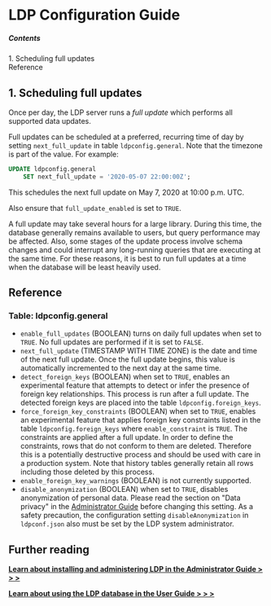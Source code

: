 LDP Configuration Guide
=======================

##### Contents  
1\. Scheduling full updates  
Reference


1\. Scheduling full updates
---------------------------

Once per day, the LDP server runs a _full update_ which performs all
supported data updates.

Full updates can be scheduled at a preferred, recurring time of day by
setting `next_full_update` in table `ldpconfig.general`.  Note that
the timezone is part of the value.  For example:

```sql
UPDATE ldpconfig.general
    SET next_full_update = '2020-05-07 22:00:00Z';
```

This schedules the next full update on May 7, 2020 at 10:00 p.m. UTC.

Also ensure that `full_update_enabled` is set to `TRUE`.

A full update may take several hours for a large library.  During this
time, the database generally remains available to users, but query
performance may be affected.  Also, some stages of the update process
involve schema changes and could interrupt any long-running queries
that are executing at the same time.  For these reasons, it is best to
run full updates at a time when the database will be least heavily
used.


Reference
---------

### Table: ldpconfig.general

* `enable_full_updates` (BOOLEAN) turns on daily full updates when set
  to `TRUE`.  No full updates are performed if it is set to `FALSE`.
* `next_full_update` (TIMESTAMP WITH TIME ZONE) is the date and time
  of the next full update.  Once the full update begins, this value is
automatically incremented to the next day at the same time.
* `detect_foreign_keys` (BOOLEAN) when set to `TRUE`, enables an
  experimental feature that attempts to detect or infer the presence
of foreign key relationships.  This process is run after a full
update.  The detected foreign keys are placed into the table
`ldpconfig.foreign_keys`.
* `force_foreign_key_constraints` (BOOLEAN) when set to `TRUE`,
  enables an experimental feature that applies foreign key constraints
listed in the table `ldpconfig.foreign_keys` where `enable_constraint`
is `TRUE`.  The constraints are applied after a full update.  In order
to define the constraints, rows that do not conform to them are
deleted.  Therefore this is a potentially destructive process and
should be used with care in a production system.  Note that history
tables generally retain all rows including those deleted by this
process.
* `enable_foreign_key_warnings` (BOOLEAN) is not currently supported.
* `disable_anonymization` (BOOLEAN) when set to `TRUE`, disables
  anonymization of personal data.  Please read the section on "Data
privacy" in the [Administrator Guide](Admin_Guide.md) before changing
this setting.  As a safety precaution, the configuration setting
`disableAnonymization` in `ldpconf.json` also must be set by the LDP
system administrator.


Further reading
---------------

[__Learn about installing and administering LDP in the Administrator Guide > > >__](Admin_Guide.md)

[__Learn about using the LDP database in the User Guide > > >__](User_Guide.md)


